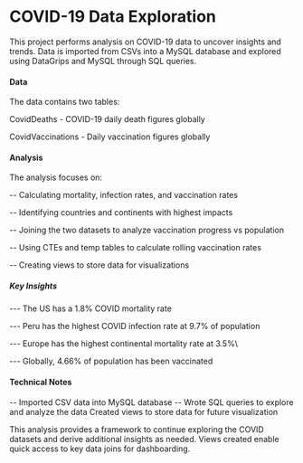 # COVID-19 Data Exploration

This project performs analysis on COVID-19 data to uncover insights and trends. Data is imported from CSVs into a MySQL database and explored using DataGrips and MySQL through SQL queries.

#### Data
The data contains two tables:

CovidDeaths - COVID-19 daily death figures globally

CovidVaccinations - Daily vaccination figures globally


#### Analysis
The analysis focuses on:

-- Calculating mortality, infection rates, and vaccination rates

-- Identifying countries and continents with highest impacts

-- Joining the two datasets to analyze vaccination progress vs population

-- Using CTEs and temp tables to calculate rolling vaccination rates

-- Creating views to store data for visualizations


##### Key Insights

--- The US has a 1.8% COVID mortality rate

--- Peru has the highest COVID infection rate at 9.7% of population

--- Europe has the highest continental mortality rate at 3.5%\

--- Globally, 4.66% of population has been vaccinated


#### Technical Notes

-- Imported CSV data into MySQL database
-- Wrote SQL queries to explore and analyze the data
Created views to store data for future visualization

This analysis provides a framework to continue exploring the COVID datasets and derive additional insights as needed. Views created enable quick access to key data joins for dashboarding.
